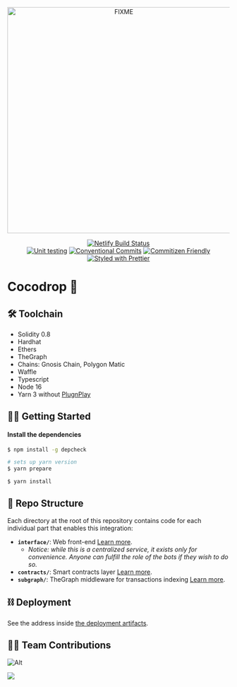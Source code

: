 <p align="center">
  <a href="https://cocodrop.netlify.app">
    <img alt="FIXME" src="https://raw.githubusercontent.com/kleros-crime-syndicate/cocodrop/master/cocodrop.svg" width="512">
  </a>
</p>


</b>

<p align="center">
  <a href="https://app.netlify.com/sites/cocodrop/deploys"><img src="https://api.netlify.com/api/v1/badges/4c35592a-bbba-4c08-860a-7c83bb80314c/deploy-status" alt="Netlify Build Status"></a>
  </br>
  <a href="https://github.com/kleros-crime-syndicate/cocodrop/actions/workflows/contracts-testing.yml"><img src="https://github.com/kleros-crime-syndicate/cocodrop/actions/workflows/contracts-testing.yml/badge.svg?branch=master" alt="Unit testing"></a>
  <a href="https://conventionalcommits.org"><img src="https://img.shields.io/badge/Conventional%20Commits-1.0.0-yellow.svg" alt="Conventional Commits"></a>
  <a href="http://commitizen.github.io/cz-cli/"><img src="https://img.shields.io/badge/commitizen-friendly-brightgreen.svg" alt="Commitizen Friendly"></a>
  <a href="https://github.com/prettier/prettier"><img src="https://img.shields.io/badge/styled_with-prettier-ff69b4.svg" alt="Styled with Prettier"></a>
</p>

# Cocodrop 🥥

🛠 Toolchain
-----

- Solidity 0.8
- Hardhat
- Ethers
- TheGraph
- Chains: Gnosis Chain, Polygon Matic
- Waffle
- Typescript
- Node 16
- Yarn 3 without [PlugnPlay](https://yarnpkg.com/getting-started/migration/#switching-to-plugnplay)


🏃‍♂️ Getting Started
-----

#### Install the dependencies

```bash
$ npm install -g depcheck

# sets up yarn version
$ yarn prepare

$ yarn install
```

📂 Repo Structure
-----

Each directory at the root of this repository contains code for each individual part that enables this integration:

- **`interface/`**: Web front-end [Learn more](interface/README.md).
  - *Notice: while this is a centralized service, it exists only for convenience. Anyone can fulfill the role of the bots if they wish to do so.*
- **`contracts/`**: Smart contracts layer [Learn more](contracts/README.md).
- **`subgraph/`**: TheGraph middleware for transactions indexing [Learn more](subgraph/README.md).

⛓ Deployment
-----

See the address inside [the deployment artifacts](contracts/deployments/mumbai).

👨‍💻 Team Contributions
-----
![Alt](https://repobeats.axiom.co/api/embed/2cda6ef18e39cc65fc2ab6845e1792b50daf96aa.svg "Repobeats analytics image")
<p align="left">
  <a href="https://github.com/kleros-crime-syndicate/cocodrop/graphs/contributors">
    <img src="https://contrib.rocks/image?repo=kleros-crime-syndicate/cocodrop&max=300">
  </a>
</p>
